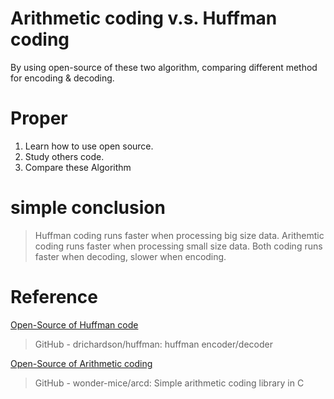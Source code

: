 # Arithmetic coding v.s. Huffman coding

By using open-source of these two algorithm, comparing different method for encoding & decoding.

# Proper

1. Learn how to use open source.
2. Study others code.
3. Compare these Algorithm

# simple conclusion

> Huffman coding runs faster when processing big size data.
> Arithemtic coding runs faster when processing small size data.
> Both coding runs faster when decoding, slower when encoding. 

# Reference

[Open-Source of Huffman code](https://github.com/drichardson/huffman.git)

> GitHub - drichardson/huffman: huffman encoder/decoder

[Open-Source of Arithmetic coding](https://github.com/wonder-mice/arcd.git)

> GitHub - wonder-mice/arcd: Simple arithmetic coding library in C

